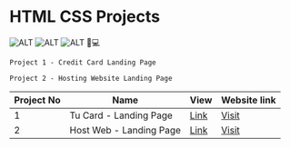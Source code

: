 # HTML CSS Projects

![ALT](https://img.shields.io/badge/-HTML-red)
![ALT](https://img.shields.io/badge/-CSS-yellow)
![ALT](https://img.shields.io/badge/-RESPONSIVE-green)
📱💻

`Project 1 - Credit Card Landing Page`

`Project 2 - Hosting Website Landing Page`

| Project No | Name                    | View                                                                  | Website link                           |
| ---------- | ----------------------- | --------------------------------------------------------------------- | -------------------------------------- |
| 1          | Tu Card - Landing Page  | [Link](./Project%202%20-%20Hosting%20Site%20Landing%20Page/README.md) | [Visit](https://tu-card.netlify.app/)  |
| 2          | Host Web - Landing Page | [Link](./Project%201%20-%20Credit%20Card%20Landing%20Page/README.md)  | [Visit](https://host-web.netlify.app/) |

